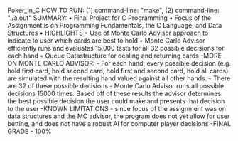 
Poker_in_C
HOW TO RUN: (1) command-line: "make", (2) command-line: "./a.out"
SUMMARY:
  •	Final Project for C Programming
	•	Focus of the Assignment is on Programming Fundamentals, the C Language, and Data Structures
	•	HIGHLIGHTS
	◦	Use of Monte Carlo Advisor approach to indicate to user which cards are best to hold
	◦	Monte Carlo Advisor efficiently runs and evaluates 15,000 tests for all 32 possible decisions for each hand
	◦	Queue Datastructure for dealing and returning cards
-MORE ON MONTE CARLO ADVISOR: - For each hand, every possible decision (e.g. hold first card, hold second card, hold first and second card, hold all cards) are simulated with the resulting hand valued against all other hands. - There are 32 of these possible decisions - Monte Carlo Advisor runs all possible decisions 15000 times. Based off of these results the advisor determines the best possible decision the user could make and presents that decision to the user
-KNOWN LIMITATIONS - since focus of the assignment was on data structures and the MC advisor, the program does not yet allow for user betting, and does not have a robust AI for computer player decisions
-FINAL GRADE - 100%
